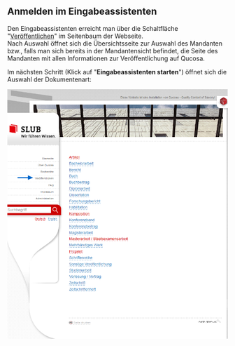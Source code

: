 ## Anmelden im Eingabeassistenten


Den Eingabeassistenten erreicht man über die Schaltfläche "[Veröffentlichen](https://slub.qucosa.de/veroeffentlichen/)" im Seitenbaum der Webseite.  
Nach Auswahl öffnet sich die Übersichtsseite zur Auswahl des Mandanten bzw., falls man sich bereits in der Mandantensicht befindet, die Seite des Mandanten mit allen Informationen zur Veröffentlichung auf Qucosa.

Im nächsten Schritt \(Klick auf "**Eingabeassistenten starten**"\) öffnet sich die Auswahl der Dokumentenart:

![](/assets/Dokart_EA.png)


